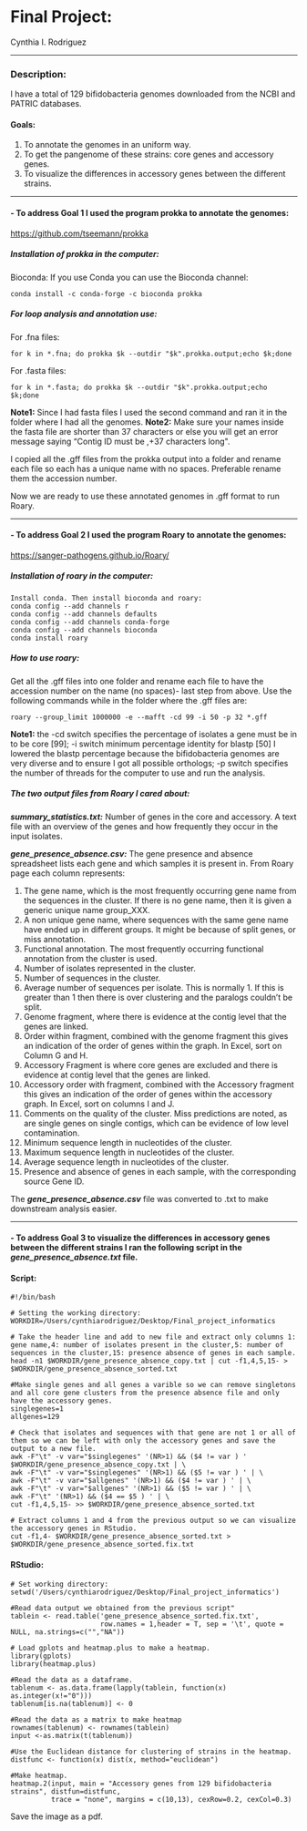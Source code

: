 # Final Project:
Cynthia I. Rodriguez
***
### Description:
I have a total of 129 bifidobacteria genomes downloaded from the NCBI and PATRIC databases.
#### Goals:
1. To annotate the genomes in an uniform way.
2. To get the pangenome of these strains: core genes and accessory genes.
3. To visualize the differences in accessory genes between the different strains.
***
#### - To address Goal 1 I used the program prokka to annotate the genomes:
https://github.com/tseemann/prokka 
##### Installation of prokka in the computer:
Bioconda: If you use Conda you can use the Bioconda channel:
```
conda install -c conda-forge -c bioconda prokka
```
##### For loop analysis and annotation use:
For .fna files:
```
for k in *.fna; do prokka $k --outdir "$k".prokka.output;echo $k;done
```
For .fasta files:
```
for k in *.fasta; do prokka $k --outdir "$k".prokka.output;echo $k;done
```
**Note1:** Since I had fasta files I used the second command and ran it in the folder where I had all the genomes.
**Note2:** Make sure your names inside the fasta file are shorter than 37 characters or else you will get an error message saying “Contig ID must be ,+37 characters long".

I copied all the .gff files from the prokka output into a folder and rename each file so each has a unique name with no spaces. Preferable rename them the accession number.

Now we are ready to use these annotated genomes in .gff format to run Roary.

***
#### - To address Goal 2 I used the program Roary to annotate the genomes:
https://sanger-pathogens.github.io/Roary/ 
##### Installation of roary in the computer:
```
Install conda. Then install bioconda and roary:
conda config --add channels r
conda config --add channels defaults
conda config --add channels conda-forge
conda config --add channels bioconda
conda install roary
```
##### How to use roary:
Get all the .gff files into one folder and rename each file to have the accession number on the name (no spaces)- last step from above.
Use the following commands while in the folder where the .gff files are:
```
roary --group_limit 1000000 -e --mafft -cd 99 -i 50 -p 32 *.gff
```
**Note1:** the -cd switch specifies the percentage of isolates a gene must be in to be core [99]; -i switch minimum percentage identity for blastp [50] I lowered the blastp percentage because the bifidobacteria genomes are very diverse and to ensure I got all possible orthologs; -p switch specifies the number of threads for the computer to use and run the analysis.

##### The two output files from Roary I cared about:
***summary_statistics.txt:*** Number of genes in the core and accessory. A text file with an overview of the genes and how frequently they occur in the input isolates.

***gene_presence_absence.csv:*** The gene presence and absence spreadsheet lists each gene and which samples it is present in.
From Roary page each column represents:
1. The gene name, which is the most frequently occurring gene name from the sequences in the cluster. If there is no gene name, then it is given a generic unique name group_XXX.
2. A non unique gene name, where sequences with the same gene name have ended up in different groups. It might be because of split genes, or miss annotation.
3. Functional annotation. The most frequently occurring functional annotation from the cluster is used.
4. Number of isolates represented in the cluster.
5. Number of sequences in the cluster.
6. Average number of sequences per isolate. This is normally 1. If this is greater than 1 then there is over clustering and the paralogs couldn’t be split.
7. Genome fragment, where there is evidence at the contig level that the genes are linked.
8. Order within fragment, combined with the genome fragment this gives an indication of the order of genes within the graph. In Excel, sort on Column G and H.
9. Accessory Fragment is where core genes are excluded and there is evidence at contig level that the genes are linked.
10. Accessory order with fragment, combined with the Accessory fragment this gives an indication of the order of genes within the accessory graph. In Excel, sort on columns I and J.
11. Comments on the quality of the cluster. Miss predictions are noted, as are single genes on single contigs, which can be evidence of low level contamination.
12. Minimum sequence length in nucleotides of the cluster.
13. Maximum sequence length in nucleotides of the cluster.
14. Average sequence length in nucleotides of the cluster.
15. Presence and absence of genes in each sample, with the corresponding source Gene ID.

The ***gene_presence_absence.csv*** file was converted to .txt to make downstream analysis easier.
***
#### - To address Goal 3 to visualize the differences in accessory genes between the different strains I ran the following script in the ***gene_presence_absence.txt*** file.
#### Script:
```
#!/bin/bash

# Setting the working directory:
WORKDIR=/Users/cynthiarodriguez/Desktop/Final_project_informatics

# Take the header line and add to new file and extract only columns 1: gene name,4: number of isolates present in the cluster,5: number of sequences in the cluster,15: presence absence of genes in each sample.
head -n1 $WORKDIR/gene_presence_absence_copy.txt | cut -f1,4,5,15- > $WORKDIR/gene_presence_absence_sorted.txt

#Make single genes and all genes a varible so we can remove singletons and all core gene clusters from the presence absence file and only have the accessory genes.
singlegenes=1
allgenes=129

# Check that isolates and sequences with that gene are not 1 or all of them so we can be left with only the accessory genes and save the output to a new file.
awk -F"\t" -v var="$singlegenes" '(NR>1) && ($4 != var ) ' $WORKDIR/gene_presence_absence_copy.txt | \
awk -F"\t" -v var="$singlegenes" '(NR>1) && ($5 != var ) ' | \
awk -F"\t" -v var="$allgenes" '(NR>1) && ($4 != var ) ' | \
awk -F"\t" -v var="$allgenes" '(NR>1) && ($5 != var ) ' | \
awk -F"\t" '(NR>1) && ($4 == $5 ) ' | \
cut -f1,4,5,15- >> $WORKDIR/gene_presence_absence_sorted.txt

# Extract columns 1 and 4 from the previous output so we can visualize the accessory genes in RStudio.
cut -f1,4- $WORKDIR/gene_presence_absence_sorted.txt > $WORKDIR/gene_presence_absence_sorted.fix.txt
```
#### RStudio:
```
# Set working directory:
setwd('/Users/cynthiarodriguez/Desktop/Final_project_informatics')

#Read data output we obtained from the previous script"
tablein <- read.table('gene_presence_absence_sorted.fix.txt', 
                      row.names = 1,header = T, sep = '\t', quote = NULL, na.strings=c("","NA"))

# Load gplots and heatmap.plus to make a heatmap.
library(gplots)
library(heatmap.plus)

#Read the data as a dataframe.
tablenum <- as.data.frame(lapply(tablein, function(x) as.integer(x!="0")))
tablenum[is.na(tablenum)] <- 0

#Read the data as a matrix to make heatmap
rownames(tablenum) <- rownames(tablein)
input <-as.matrix(t(tablenum))

#Use the Euclidean distance for clustering of strains in the heatmap.
distfunc <- function(x) dist(x, method="euclidean")

#Make heatmap.
heatmap.2(input, main = "Accessory genes from 129 bifidobacteria strains", distfun=distfunc, 
          trace = "none", margins = c(10,13), cexRow=0.2, cexCol=0.3)
```
Save the image as a pdf.
